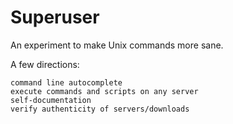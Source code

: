 # Superuser

An experiment to make Unix commands more sane.

A few directions:

    command line autocomplete
    execute commands and scripts on any server
    self-documentation
    verify authenticity of servers/downloads
